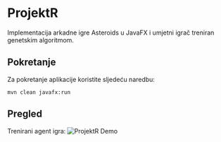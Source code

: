 # ProjektR

Implementacija arkadne igre Asteroids u JavaFX i umjetni igrač treniran genetskim algoritmom.

## Pokretanje
Za pokretanje aplikacije koristite sljedeću naredbu:
```
mvn clean javafx:run
```

## Pregled
Trenirani agent igra:
![ProjektR Demo](assets/Asteroids_Gameplay_big.gif)